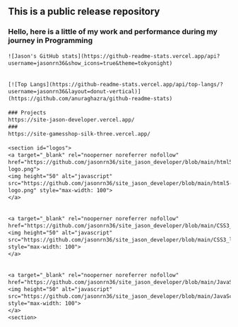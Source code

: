 <body>
    <section id="presentation">
    <h2>This is a public release repository</h2>
      <h3>Hello, here is a little of my work and performance during my journey in Programming</h3>
    </section>
  
    ![Jason's GitHub stats](https://github-readme-stats.vercel.app/api?username=jasonrn36&show_icons=true&theme=tokyonight)
    
    
    [![Top Langs](https://github-readme-stats.vercel.app/api/top-langs/?username=jasonrn36&layout=donut-vertical)](https://github.com/anuraghazra/github-readme-stats)
    
    ### Projects
    https://site-jason-developer.vercel.app/
    ###
    https://site-gamesshop-silk-three.vercel.app/
    
    <section id="logos">
    <a target="_blank" rel="nooperner noreferrer nofollow" href="https://github.com/jasonrn36/site_jason_developer/blob/main/html5-logo.png">
    <img height="50" alt="javascript" src="https://github.com/jasonrn36/site_jason_developer/blob/main/html5-logo.png" style="max-width: 100">
    </a>
    
    
    <a target="_blank" rel="nooperner noreferrer nofollow" href="https://github.com/jasonrn36/site_jason_developer/blob/main/CSS3_logo%20marca.png">
    <img height="50" alt="javascript" src="https://github.com/jasonrn36/site_jason_developer/blob/main/CSS3_logo%20marca.png" style="max-width: 100">
    </a>
    
    
    <a target="_blank" rel="nooperner noreferrer nofollow" href="https://github.com/jasonrn36/site_jason_developer/blob/main/JavaScript_logo_ramalho.png">
    <img height="50" alt="javascript" src="https://github.com/jasonrn36/site_jason_developer/blob/main/JavaScript_logo_ramalho.png" style="max-width: 100">
    </a>
    <section>
</body>
